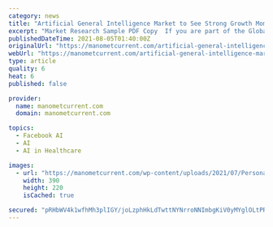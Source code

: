 ```yaml
---
category: news
title: "Artificial General Intelligence Market to See Strong Growth Momentum | CloudMinds, SparkCognition, Wipro HOLMES"
excerpt: "Market Research Sample PDF Copy  If you are part of the Global Artificial General Intelligence (AGI) industry or intend to be, then study would provide you comprehensive outlook. It is vital to keep your market knowledge up to date analysed by major players and high growth emerging players."
publishedDateTime: 2021-08-05T01:40:00Z
originalUrl: "https://manometcurrent.com/artificial-general-intelligence-market-to-see-strong-growth-momentum-cloudminds-sparkcognition-wipro-holmes/"
webUrl: "https://manometcurrent.com/artificial-general-intelligence-market-to-see-strong-growth-momentum-cloudminds-sparkcognition-wipro-holmes/"
type: article
quality: 6
heat: 6
published: false

provider:
  name: manometcurrent.com
  domain: manometcurrent.com

topics:
  - Facebook AI
  - AI
  - AI in Healthcare

images:
  - url: "https://manometcurrent.com/wp-content/uploads/2021/07/Personal-Care-Appliances-Market-390x220.jpeg"
    width: 390
    height: 220
    isCached: true

secured: "pRHbWV4k1wfhMh3plIGY/joLzphHkLdTwttNYNrroNNImbgKiV0yMYglOLtPRfUXyw/wxhjBkOYa4F+DEZoU6Smrqc5uFDU4f0KsD/uz9pTkYFrRhKMOh0x7Gk4zp/zpvNa8yluM1d8P2cYuPySaVuF34sxgO8nAKD/PMrCAY/AYTq4MB9IOrVJXSYcCZ+HG5RmZFqfxo8kTB6VxNzM179YsoOQlYZD2Rf9jIMgg5bNoqQmqBD1qlHWjrfzxxtxV/7NTeolTk/cSGn5SdCWF/4GpDZ+JorWdtbUZnDjv2bacGluaXRZw7em99FFT6XswnKLpREwj5CaWJovcObs0z4pkJkcP51NEXN+rzXu9q88=;HRRikd66g6M6nkTQK/+LPA=="
---
```


